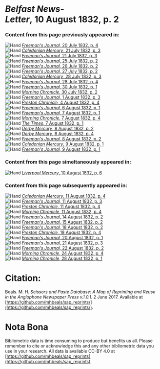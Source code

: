 # *Belfast News-Letter*, 10 August 1832, p. 2  
  
### Content from this page previously appeared in:  
![Hand](http://scissorsandpaste.net/wp-content/uploads/2017/06/smallhandpointer.png) [*Freeman's Journal*, 20 July 1832, p. 4](https://mhbeals.github.io/sap_html/Freeman's-Journal/Freeman's-Journal-20-July-1832-p-4)  
![Hand](http://scissorsandpaste.net/wp-content/uploads/2017/06/smallhandpointer.png) [*Caledonian Mercury*, 21 July 1832, p. 3](https://mhbeals.github.io/sap_html/Caledonian-Mercury/Caledonian-Mercury-21-July-1832-p-3)  
![Hand](http://scissorsandpaste.net/wp-content/uploads/2017/06/smallhandpointer.png) [*Freeman's Journal*, 21 July 1832, p. 3](https://mhbeals.github.io/sap_html/Freeman's-Journal/Freeman's-Journal-21-July-1832-p-3)  
![Hand](http://scissorsandpaste.net/wp-content/uploads/2017/06/smallhandpointer.png) [*Freeman's Journal*, 25 July 1832, p. 2](https://mhbeals.github.io/sap_html/Freeman's-Journal/Freeman's-Journal-25-July-1832-p-2)  
![Hand](http://scissorsandpaste.net/wp-content/uploads/2017/06/smallhandpointer.png) [*Freeman's Journal*, 26 July 1832, p. 2](https://mhbeals.github.io/sap_html/Freeman's-Journal/Freeman's-Journal-26-July-1832-p-2)  
![Hand](http://scissorsandpaste.net/wp-content/uploads/2017/06/smallhandpointer.png) [*Freeman's Journal*, 27 July 1832, p. 2](https://mhbeals.github.io/sap_html/Freeman's-Journal/Freeman's-Journal-27-July-1832-p-2)  
![Hand](http://scissorsandpaste.net/wp-content/uploads/2017/06/smallhandpointer.png) [*Caledonian Mercury*, 28 July 1832, p. 3](https://mhbeals.github.io/sap_html/Caledonian-Mercury/Caledonian-Mercury-28-July-1832-p-3)  
![Hand](http://scissorsandpaste.net/wp-content/uploads/2017/06/smallhandpointer.png) [*Freeman's Journal*, 28 July 1832, p. 4](https://mhbeals.github.io/sap_html/Freeman's-Journal/Freeman's-Journal-28-July-1832-p-4)  
![Hand](http://scissorsandpaste.net/wp-content/uploads/2017/06/smallhandpointer.png) [*Freeman's Journal*, 30 July 1832, p. 1](https://mhbeals.github.io/sap_html/Freeman's-Journal/Freeman's-Journal-30-July-1832-p-1)  
![Hand](http://scissorsandpaste.net/wp-content/uploads/2017/06/smallhandpointer.png) [*Morning Chronicle*, 30 July 1832, p. 2](https://mhbeals.github.io/sap_html/Morning-Chronicle/Morning-Chronicle-30-July-1832-p-2)  
![Hand](http://scissorsandpaste.net/wp-content/uploads/2017/06/smallhandpointer.png) [*Freeman's Journal*, 1 August 1832, p. 3](https://mhbeals.github.io/sap_html/Freeman's-Journal/Freeman's-Journal-1-August-1832-p-3)  
![Hand](http://scissorsandpaste.net/wp-content/uploads/2017/06/smallhandpointer.png) [*Preston Chronicle*, 4 August 1832, p. 4](https://mhbeals.github.io/sap_html/Preston-Chronicle/Preston-Chronicle-4-August-1832-p-4)  
![Hand](http://scissorsandpaste.net/wp-content/uploads/2017/06/smallhandpointer.png) [*Freeman's Journal*, 6 August 1832, p. 1](https://mhbeals.github.io/sap_html/Freeman's-Journal/Freeman's-Journal-6-August-1832-p-1)  
![Hand](http://scissorsandpaste.net/wp-content/uploads/2017/06/smallhandpointer.png) [*Freeman's Journal*, 7 August 1832, p. 1](https://mhbeals.github.io/sap_html/Freeman's-Journal/Freeman's-Journal-7-August-1832-p-1)  
![Hand](http://scissorsandpaste.net/wp-content/uploads/2017/06/smallhandpointer.png) [*Morning Chronicle*, 7 August 1832, p. 4](https://mhbeals.github.io/sap_html/Morning-Chronicle/Morning-Chronicle-7-August-1832-p-4)  
![Hand](http://scissorsandpaste.net/wp-content/uploads/2017/06/smallhandpointer.png) [*The Times*, 7 August 1832, p. 1](https://mhbeals.github.io/sap_html/The-Times/The-Times-7-August-1832-p-1)  
![Hand](http://scissorsandpaste.net/wp-content/uploads/2017/06/smallhandpointer.png) [*Derby Mercury*, 8 August 1832, p. 2](https://mhbeals.github.io/sap_html/Derby-Mercury/Derby-Mercury-8-August-1832-p-2)  
![Hand](http://scissorsandpaste.net/wp-content/uploads/2017/06/smallhandpointer.png) [*Derby Mercury*, 8 August 1832, p. 4](https://mhbeals.github.io/sap_html/Derby-Mercury/Derby-Mercury-8-August-1832-p-4)  
![Hand](http://scissorsandpaste.net/wp-content/uploads/2017/06/smallhandpointer.png) [*Freeman's Journal*, 8 August 1832, p. 2](https://mhbeals.github.io/sap_html/Freeman's-Journal/Freeman's-Journal-8-August-1832-p-2)  
![Hand](http://scissorsandpaste.net/wp-content/uploads/2017/06/smallhandpointer.png) [*Caledonian Mercury*, 9 August 1832, p. 1](https://mhbeals.github.io/sap_html/Caledonian-Mercury/Caledonian-Mercury-9-August-1832-p-1)  
![Hand](http://scissorsandpaste.net/wp-content/uploads/2017/06/smallhandpointer.png) [*Freeman's Journal*, 9 August 1832, p. 1](https://mhbeals.github.io/sap_html/Freeman's-Journal/Freeman's-Journal-9-August-1832-p-1)  
  
### Content from this page simeltaneously appeared in:  
![Hand](http://scissorsandpaste.net/wp-content/uploads/2017/06/smallhandpointer.png) [*Liverpool Mercury*, 10 August 1832, p. 6](https://mhbeals.github.io/sap_html/Liverpool-Mercury/Liverpool-Mercury-10-August-1832-p-6)  
  
### Content from this page subsequently appeared in:  
![Hand](http://scissorsandpaste.net/wp-content/uploads/2017/06/smallhandpointer.png) [*Caledonian Mercury*, 11 August 1832, p. 4](https://mhbeals.github.io/sap_html/Caledonian-Mercury/Caledonian-Mercury-11-August-1832-p-4)  
![Hand](http://scissorsandpaste.net/wp-content/uploads/2017/06/smallhandpointer.png) [*Freeman's Journal*, 11 August 1832, p. 3](https://mhbeals.github.io/sap_html/Freeman's-Journal/Freeman's-Journal-11-August-1832-p-3)  
![Hand](http://scissorsandpaste.net/wp-content/uploads/2017/06/smallhandpointer.png) [*Preston Chronicle*, 11 August 1832, p. 4](https://mhbeals.github.io/sap_html/Preston-Chronicle/Preston-Chronicle-11-August-1832-p-4)  
![Hand](http://scissorsandpaste.net/wp-content/uploads/2017/06/smallhandpointer.png) [*Morning Chronicle*, 11 August 1832, p. 4](https://mhbeals.github.io/sap_html/Morning-Chronicle/Morning-Chronicle-11-August-1832-p-4)  
![Hand](http://scissorsandpaste.net/wp-content/uploads/2017/06/smallhandpointer.png) [*Freeman's Journal*, 14 August 1832, p. 2](https://mhbeals.github.io/sap_html/Freeman's-Journal/Freeman's-Journal-14-August-1832-p-2)  
![Hand](http://scissorsandpaste.net/wp-content/uploads/2017/06/smallhandpointer.png) [*Freeman's Journal*, 15 August 1832, p. 2](https://mhbeals.github.io/sap_html/Freeman's-Journal/Freeman's-Journal-15-August-1832-p-2)  
![Hand](http://scissorsandpaste.net/wp-content/uploads/2017/06/smallhandpointer.png) [*Freeman's Journal*, 18 August 1832, p. 2](https://mhbeals.github.io/sap_html/Freeman's-Journal/Freeman's-Journal-18-August-1832-p-2)  
![Hand](http://scissorsandpaste.net/wp-content/uploads/2017/06/smallhandpointer.png) [*Preston Chronicle*, 18 August 1832, p. 4](https://mhbeals.github.io/sap_html/Preston-Chronicle/Preston-Chronicle-18-August-1832-p-4)  
![Hand](http://scissorsandpaste.net/wp-content/uploads/2017/06/smallhandpointer.png) [*Freeman's Journal*, 20 August 1832, p. 1](https://mhbeals.github.io/sap_html/Freeman's-Journal/Freeman's-Journal-20-August-1832-p-1)  
![Hand](http://scissorsandpaste.net/wp-content/uploads/2017/06/smallhandpointer.png) [*Freeman's Journal*, 21 August 1832, p. 3](https://mhbeals.github.io/sap_html/Freeman's-Journal/Freeman's-Journal-21-August-1832-p-3)  
![Hand](http://scissorsandpaste.net/wp-content/uploads/2017/06/smallhandpointer.png) [*Freeman's Journal*, 22 August 1832, p. 2](https://mhbeals.github.io/sap_html/Freeman's-Journal/Freeman's-Journal-22-August-1832-p-2)  
![Hand](http://scissorsandpaste.net/wp-content/uploads/2017/06/smallhandpointer.png) [*Morning Chronicle*, 24 August 1832, p. 4](https://mhbeals.github.io/sap_html/Morning-Chronicle/Morning-Chronicle-24-August-1832-p-4)  
![Hand](http://scissorsandpaste.net/wp-content/uploads/2017/06/smallhandpointer.png) [*Morning Chronicle*, 28 August 1832, p. 1](https://mhbeals.github.io/sap_html/Morning-Chronicle/Morning-Chronicle-28-August-1832-p-1)  


# Citation: 

Beals. M. H. *Scissors and Paste Database: A Map of Reprinting and Reuse in the Anglophone Newspaper Press v.1.0.1.* 2 June 2017. Available at [https://github.com/mhbeals/sap_reprints/](https://github.com/mhbeals/sap_reprints/). 

# Nota Bona

Bibliometric data is time consuming to produce but benefits us all. Please remember to cite or acknowledge this and any other bibliometric data you use in your research. All data is available CC-BY 4.0 at [https://github.com/mhbeals/sap_reprints](https://github.com/mhbeals/sap_reprints)